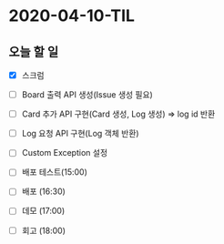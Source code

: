 # 2020-04-10-TIL

## 오늘 할 일

- [x] 스크럼
- [ ] Board 출력 API 생성(Issue 생성 필요)
- [ ] Card 추가 API 구현(Card 생성, Log 생성) ⇒ log id 반환
- [ ] Log 요청 API 구현(Log 객체 반환)
- [ ] Custom Exception 설정
- [ ] 배포 테스트(15:00)
- [ ] 배포 (16:30)
- [ ] 데모 (17:00)
- [ ] 회고 (18:00)

